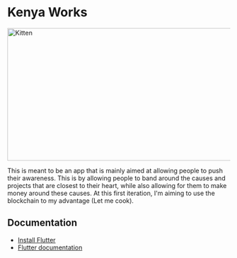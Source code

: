 # Kenya Works

![]()
<img src="https://images.pexels.com/photos/5511097/pexels-photo-5511097.jpeg?auto=compress&cs=tinysrgb&w=600)" alt="Kitten" title="A cute kitten" width="1000" height="300" /> 

This is meant to be an app that is mainly aimed at allowing people to push their awareness. This is by allowing people to band around the causes and projects that are closest to their heart, while also allowing for them to make money around these causes. At this first iteration, I'm aiming to use the blockchain to my advantage (Let me cook).

## Documentation
-  [Install Flutter](https://docs.flutter.dev/get-started/install)
-  [Flutter documentation](https://docs.flutter.dev/)
